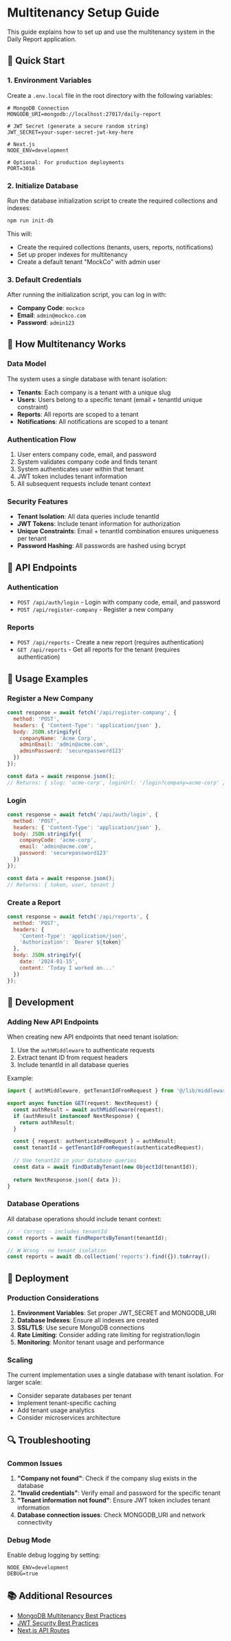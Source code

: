 # Multitenancy Setup Guide

This guide explains how to set up and use the multitenancy system in the Daily Report application.

## 🚀 Quick Start

### 1. Environment Variables

Create a `.env.local` file in the root directory with the following variables:

```env
# MongoDB Connection
MONGODB_URI=mongodb://localhost:27017/daily-report

# JWT Secret (generate a secure random string)
JWT_SECRET=your-super-secret-jwt-key-here

# Next.js
NODE_ENV=development

# Optional: For production deployments
PORT=3016
```

### 2. Initialize Database

Run the database initialization script to create the required collections and indexes:

```bash
npm run init-db
```

This will:
- Create the required collections (tenants, users, reports, notifications)
- Set up proper indexes for multitenancy
- Create a default tenant "MockCo" with admin user

### 3. Default Credentials

After running the initialization script, you can log in with:

- **Company Code**: `mockco`
- **Email**: `admin@mockco.com`
- **Password**: `admin123`

## 🏢 How Multitenancy Works

### Data Model

The system uses a single database with tenant isolation:

- **Tenants**: Each company is a tenant with a unique slug
- **Users**: Users belong to a specific tenant (email + tenantId unique constraint)
- **Reports**: All reports are scoped to a tenant
- **Notifications**: All notifications are scoped to a tenant

### Authentication Flow

1. User enters company code, email, and password
2. System validates company code and finds tenant
3. System authenticates user within that tenant
4. JWT token includes tenant information
5. All subsequent requests include tenant context

### Security Features

- **Tenant Isolation**: All data queries include tenantId
- **JWT Tokens**: Include tenant information for authorization
- **Unique Constraints**: Email + tenantId combination ensures uniqueness per tenant
- **Password Hashing**: All passwords are hashed using bcrypt

## 📝 API Endpoints

### Authentication

- `POST /api/auth/login` - Login with company code, email, and password
- `POST /api/register-company` - Register a new company

### Reports

- `POST /api/reports` - Create a new report (requires authentication)
- `GET /api/reports` - Get all reports for the tenant (requires authentication)

## 🎯 Usage Examples

### Register a New Company

```javascript
const response = await fetch('/api/register-company', {
  method: 'POST',
  headers: { 'Content-Type': 'application/json' },
  body: JSON.stringify({
    companyName: 'Acme Corp',
    adminEmail: 'admin@acme.com',
    adminPassword: 'securepassword123'
  })
});

const data = await response.json();
// Returns: { slug: 'acme-corp', loginUrl: '/login?company=acme-corp' }
```

### Login

```javascript
const response = await fetch('/api/auth/login', {
  method: 'POST',
  headers: { 'Content-Type': 'application/json' },
  body: JSON.stringify({
    companyCode: 'acme-corp',
    email: 'admin@acme.com',
    password: 'securepassword123'
  })
});

const data = await response.json();
// Returns: { token, user, tenant }
```

### Create a Report

```javascript
const response = await fetch('/api/reports', {
  method: 'POST',
  headers: { 
    'Content-Type': 'application/json',
    'Authorization': `Bearer ${token}`
  },
  body: JSON.stringify({
    date: '2024-01-15',
    content: 'Today I worked on...'
  })
});
```

## 🔧 Development

### Adding New API Endpoints

When creating new API endpoints that need tenant isolation:

1. Use the `authMiddleware` to authenticate requests
2. Extract tenant ID from request headers
3. Include tenantId in all database queries

Example:

```typescript
import { authMiddleware, getTenantIdFromRequest } from '@/lib/middleware';

export async function GET(request: NextRequest) {
  const authResult = await authMiddleware(request);
  if (authResult instanceof NextResponse) {
    return authResult;
  }

  const { request: authenticatedRequest } = authResult;
  const tenantId = getTenantIdFromRequest(authenticatedRequest);
  
  // Use tenantId in your database queries
  const data = await findDataByTenant(new ObjectId(tenantId));
  
  return NextResponse.json({ data });
}
```

### Database Operations

All database operations should include tenant context:

```typescript
// ✅ Correct - includes tenantId
const reports = await findReportsByTenant(tenantId);

// ❌ Wrong - no tenant isolation
const reports = await db.collection('reports').find({}).toArray();
```

## 🚀 Deployment

### Production Considerations

1. **Environment Variables**: Set proper JWT_SECRET and MONGODB_URI
2. **Database Indexes**: Ensure all indexes are created
3. **SSL/TLS**: Use secure MongoDB connections
4. **Rate Limiting**: Consider adding rate limiting for registration/login
5. **Monitoring**: Monitor tenant usage and performance

### Scaling

The current implementation uses a single database with tenant isolation. For larger scale:

- Consider separate databases per tenant
- Implement tenant-specific caching
- Add tenant usage analytics
- Consider microservices architecture

## 🔍 Troubleshooting

### Common Issues

1. **"Company not found"**: Check if the company slug exists in the database
2. **"Invalid credentials"**: Verify email and password for the specific tenant
3. **"Tenant information not found"**: Ensure JWT token includes tenant information
4. **Database connection issues**: Check MONGODB_URI and network connectivity

### Debug Mode

Enable debug logging by setting:

```env
NODE_ENV=development
DEBUG=true
```

## 📚 Additional Resources

- [MongoDB Multitenancy Best Practices](https://docs.mongodb.com/manual/data-modeling/)
- [JWT Security Best Practices](https://auth0.com/blog/a-look-at-the-latest-draft-for-jwt-bcp/)
- [Next.js API Routes](https://nextjs.org/docs/api-routes/introduction)
